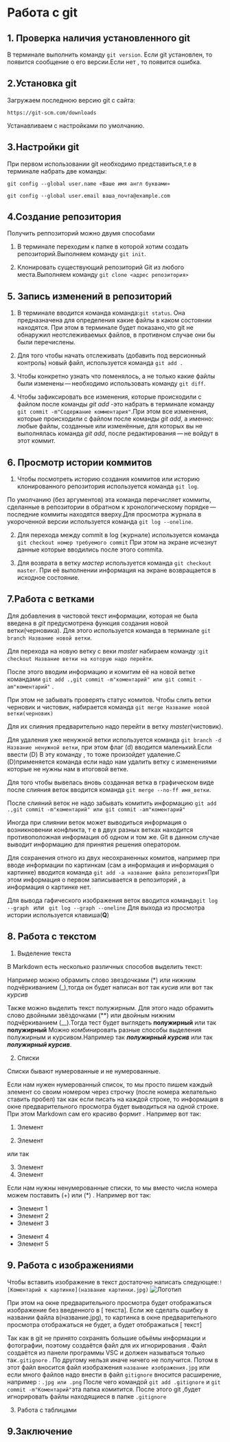 # Работа с git

## 1. Проверка наличия установленного git

 В терминале выполнить команду `git version`. Если git установлен, то появится сообщение о его версии.Если нет , то появится ошибка.

## 2.Установка git

Загружаем последнюю версию git  с сайта:

`https://git-scm.com/downloads`

Устанавливаем с настройками по умолчанию.

## 3.Настройки git

При первом использовании git необходимо представиться,т.е в терминале набрать две команды:

`git config --global user.name «Ваше имя англ буквами»`

`git config --global user.email ваша_почта@example.com`

## 4.Создание репозитория

Получить реппозиторий можно двумя способами

1. В терминале переходим к папке в которой хотим создать репозиторий.Выполняем команду `git init`.

2. Клонировать существующий репозиторий Git из любого места.Выполняем команду `git clone <адрес репозитория>`


## 5. Запись изменений в репозиторий 

1. В терминале вводится команда команда:`git status`. Она предназначена для определения какие файлы в каком состоянии находятся. При этом в терминале будет показано,что git не обнаружил неотслеживаемых файлов, в противном случае они бы были перечислены.

2. Для того чтобы начать отслеживать (добавить под версионный контроль) новый файл, используется команда `git add .`

3. Чтобы конкретно узнать что поменялось, а не только какие файлы были изменены — необходимо использовать команду  `git diff`.

4. Чтобы зафиксировать все  изменения, которые происходили с файлом после команды  *git add* -это набрать в терминале команду `git commit -m"Содержание комментария"`.При этом все  изменения, которые происходили с файлом после команды *git add*, а именно: любые файлы, созданные или изменённые, для которых вы не выполнялась команда *git add*, после редактирования — не войдут в этот коммит.

## 6. Просмотр истории коммитов

1. Чтобы посмотреть историю  создания коммитов или историю клонированного репозитория используется команда `git log`.

По умолчанию (без аргументов) эта команда перечисляет коммиты, сделанные в репозитории в обратном к хронологическому порядке — последние коммиты находятся вверху.Для просмотра журнала в укороченной версии используется команда `git log --oneline`.

 2. Для перехода между commit в log (журнале) используется команда `git checkout номер требуемого commit`
 При этом на экране исчезнут данные которые вводились после этого commita.

 3. Для возврата в ветку *мастер* используется команда `git checkout master`. При её выполнении информация на экране возвращается в исходное состояние.

 ## 7.Работа с ветками

 Для добавления в чистовой текст информации, которая не была введена в *git* предусмотрена функция создания новой ветки(черновика).
 Для этого используется команда в терминале `git branch Название новой ветки`.

  Для перехода на новую ветку с веки *master* набираем команду :`git checkout Название ветки на которую надо перейти`.

 После этого вводим информацию и комитим её на новой ветке командами `git add .,git commit -m"коментарий" или git commit -am"коментарий"` .
 
 При этом не забывать проверять статус комитов. Чтобы слить ветки черновик и чистовик, набирается команда `git merge Название новой ветки(черновик)`
 
  Для их слияния предварительно надо перейти в ветку *master*(чистовик).

 Для удаления уже ненужной ветки используется команда `git branch -d Название ненужной ветки`, при этом флаг (d) вводится маленький.Если ввести (D) В эту команду , то тоже произойдет удаление.С (D)применяется команда если надо нам удалить ветку с изменениями которые не нужны нам в итоговой ветке.

 Для того чтобы вывелась вновь созданная ветка в графическом виде после слияния веток вводится команда `git merge --no-ff имя_ветки`.
 
 После слияний веток не надо забывать комитить информацию `git add .,git commit -m"коментарий" или git commit -am"коментарий" `

 Иногда при слиянии веток может выводиться информация о возникновении конфликта, т е в двух разных ветках находится противоположная информация об одном и том же. Git в данном случае выводит информацию для принятия решения оператором.

 Для сохранения отного из двух несохраненных комитов, например при вводе информации по картинкам (сам а информация и информация о картинке) вводится команда `git add -a название файла репозитория`При этом информация о первом записывается в репозиторий , а информация о картинке нет.

 Для вывода гафического изображения веток вводится команда`git log --graph ` или ` git log --graph --oneline`
 Для выхода из просмотра истории используется клавиша(**Q**)

 ## 8. Работа с текстом

 1. Выделение текста

 В Markdown есть несколько различных способов выделить текст:

 Например можно обрамить слово звездочками (*) или нижним подчёркиванием (_),тогда он будет написан вот так *кусив* или вот так _курсив_

 Также можно выделить текст полужирным. Для этого надо обрамить слово двойными звёздочками (**) или двойным нижним подчёркиванием (__).Тогда тест будет выглядеть  **полужирный** или так __полужирный__ 
 Можно комбинировать разные способы выделения полужирным и курсивом.Например так *__полужирный курсив__* или так _**полужирный курсив**_.

 2. Списки

 Списки бывают нумерованные и не нумерованные.
 
 Если нам нужен нумерованный список, то мы просто пишем каждый элемент со своим номером через строчку (после номера желательно ставить пробел)  так как  если писать на каждой строке, то информация в окне предварительного просмотра будет выводиться на одной строке. При этом  Markdown  сам его красиво формит . Например вот так:
 1. Элемент

 2. Элемент

 или так 

 3. Элемент
 4. Элемент

 Если нам нужны ненумерованные списки, то мы вместо числа номера можем поставить (+) или (*) . Например вот так:

 + Элемент 1 
 + Элемент 2
 + Элемент 3
 * Элемент 4
 * Элемент 5

 ## 9. Работа с изображениями

 Чтобы вставить изображение в текст достаточно написать следующее:`![Коментарий к картинке](название картинки.jpg)`
![Логотип](Git-01.jpg)

При этом на окне предварительного просмотра будет отображаться изображение без введенного в [ текста].
Если же сделать ошибку в названии файла в(название.jpg), то картинка в окне предварительного просмотра отображаться не будет, а будет отображаться [ текст]

Так как в git не принято сохранять большие обьёмы информации и фотографии, поэтому создаётся файл для их игнорирования .
Файл создаётся из панели программы VSC и должен называться только так`.gitignore` . По другому нельзя иначе ничего не получится.
Потом в этот файл вносится файл изображения `название изображения.jpg` или если много файлов надо внести в файл `gitignore` вносится расширение, например : `.jpg или .png`
После чего командой `git add .gitignore` и `git commit -m"Коментарий"`эта папка комитится.
После этого git ,будет игнорировать файлы находящиеся в папке `.gitignore`

 3. Работа с таблицами
 ## 9.Заключение